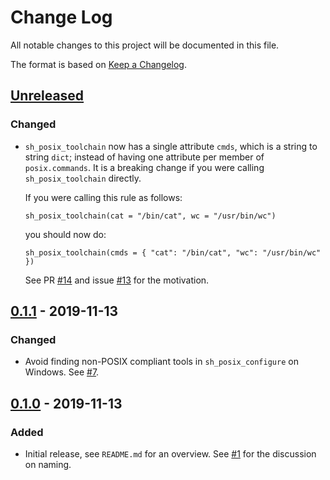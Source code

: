# Change Log

All notable changes to this project will be documented in this file.

The format is based on [Keep a Changelog](https://keepachangelog.com/).

## [Unreleased]

[Unreleased]: https://github.com/tweag/rules_sh/compare/v0.1.1...HEAD

### Changed

- `sh_posix_toolchain` now has a single attribute `cmds`, which
  is a string to string `dict`; instead of having one attribute
  per member of `posix.commands`. It is a breaking change if you were
  calling `sh_posix_toolchain` directly.

  If you were calling this rule as follows:

  ```
  sh_posix_toolchain(cat = "/bin/cat", wc = "/usr/bin/wc")
  ```

  you should now do:

  ```
  sh_posix_toolchain(cmds = { "cat": "/bin/cat", "wc": "/usr/bin/wc" })
  ```

  See PR [#14][#14] and issue [#13][#13] for the motivation.

[#14]: https://github.com/tweag/rules_sh/pull/14
[#13]: https://github.com/tweag/rules_sh/issues/13

## [0.1.1] - 2019-11-13

[0.1.1]: https://github.com/tweag/rules_sh/compare/v0.1.0...v0.1.1

### Changed

- Avoid finding non-POSIX compliant tools in `sh_posix_configure` on Windows.
  See [#7][#7].

[#7]: https://github.com/tweag/rules_sh/pull/7

## [0.1.0] - 2019-11-13

[0.1.0]: https://github.com/tweag/rules_sh/releases/tag/v0.1.0

### Added

- Initial release, see `README.md` for an overview.
  See [#1][#1] for the discussion on naming.

[#1]: https://github.com/tweag/rules_sh/issues/1
